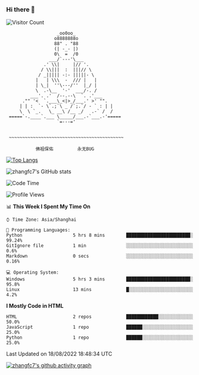 ### Hi there 👋

<!--
**zhangfc7/zhangfc7** is a ✨ _special_ ✨ repository because its `README.md` (this file) appears on your GitHub profile.

Here are some ideas to get you started:

- 🔭 I’m currently working on ...
- 🌱 I’m currently learning ...
- 👯 I’m looking to collaborate on ...
- 🤔 I’m looking for help with ...
- 💬 Ask me about ...
- 📫 How to reach me: ...
- 😄 Pronouns: ...
- ⚡ Fun fact: ...
-->
![Visitor Count](https://profile-counter.glitch.me/zhangfc7/count.svg)



                       _oo0oo_
                      o8888888o
                      88" . "88
                      (| -_- |)
                      0\  =  /0
                    ___/`---'\___
                  .' \\|     |// '.
                 / \\|||  :  |||// \
                / _||||| -:- |||||- \
               |   | \\\  -  /// |   |
               | \_|  ''\---/''  |_/ |
               \  .-\__  '-'  ___/-. /
             ___'. .'  /--.--\  `. .'___
          ."" '<  `.___\_<|>_/___.' >' "".
         | | :  `- \`.;`\ _ /`;.`/ - ` : | |
         \  \ `_.   \_ __\ /__ _/   .-` /  /
     =====`-.____`.___ \_____/___.-`___.-'=====
                       `=---='


     ~~~~~~~~~~~~~~~~~~~~~~~~~~~~~~~~~~~~~~~~~~~

               佛祖保佑         永无BUG







[![Top Langs](https://github-readme-stats.vercel.app/api/top-langs/?username=zhangfc7&layout=compact)](https://github.com/zhangfc7/github-readme-stats)


![zhangfc7's GitHub stats](https://github-readme-stats.vercel.app/api?username=zhangfc7&show_icons=true&theme=graywhite)

<!--START_SECTION:waka-->
![Code Time](http://img.shields.io/badge/Code%20Time-5%20hrs%205%20mins-blue)

![Profile Views](http://img.shields.io/badge/Profile%20Views-310-blue)

📊 **This Week I Spent My Time On** 

```text
⌚︎ Time Zone: Asia/Shanghai

💬 Programming Languages: 
Python                   5 hrs 8 mins        ████████████████████████░   99.24% 
GitIgnore file           1 min               ░░░░░░░░░░░░░░░░░░░░░░░░░   0.6% 
Markdown                 0 secs              ░░░░░░░░░░░░░░░░░░░░░░░░░   0.16%

💻 Operating System: 
Windows                  5 hrs 3 mins        ████████████████████████░   95.8% 
Linux                    13 mins             █░░░░░░░░░░░░░░░░░░░░░░░░   4.2%

```

**I Mostly Code in HTML** 

```text
HTML                     2 repos             ████████████░░░░░░░░░░░░░   50.0% 
JavaScript               1 repo              ██████░░░░░░░░░░░░░░░░░░░   25.0% 
Python                   1 repo              ██████░░░░░░░░░░░░░░░░░░░   25.0%

```



 Last Updated on 18/08/2022 18:48:34 UTC
<!--END_SECTION:waka-->

[![zhangfc7's github activity graph](https://activity-graph.herokuapp.com/graph?username=zhangfc7&theme=github-light)](https://github.com/zhangfc7/github-readme-activity-graph)


